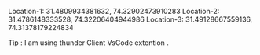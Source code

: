 Location-1: 31.4809934381632, 74.32902473910283
Location-2: 31.4786148333528, 74.32206404944986
Location-3: 31.49128667559136, 74.31378179224834

Tip : I am using thunder Client VsCode extention .
